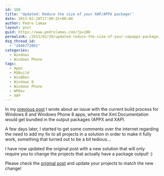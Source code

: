 ```yaml
---
id: 188
title: 'Updated: Reduce the size of your XAP/APPX package!'
date: 2013-02-20T17:09:25+00:00
author: Pedro Lamas
layout: post
guid: https://www.pedrolamas.com/?p=188
permalink: /2013/02/20/updated-reduce-the-size-of-your-xapappx-package/
dsq_thread_id:
  - "2046772091"
categories:
  - Windows
  - Windows Phone
tags:
  - Appx
  - MSBuild
  - Win8Dev
  - Windows 8
  - Windows Phone
  - WPDev
  - XAP
---
```

In my [previous post](https://www.pedrolamas.com/2013/02/15/reduce-the-size-of-your-xapappx-package-time-to-take-out-the-trash/) I wrote about an issue with the current build process for Windows 8 and Windows Phone 8 apps, where the Xml Documentation would get bundled in the output packages (APPX and XAP).

A few days later, I started to get some comments over the internet regarding the need to add my fix to all projects in a solution in order to make it fully work, something that turned out to be a bit tedious...

I have now updated the original post with a new solution that will only require you to change the projects that actually have a package output! :)

Please check the [original post](https://www.pedrolamas.com/2013/02/15/reduce-the-size-of-your-xapappx-package-time-to-take-out-the-trash/) and update your projects to match the new change!
